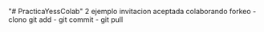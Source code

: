 "# PracticaYessColab" 
2 ejemplo 
invitacion aceptada
colaborando
forkeo - clono
git add - git commit - git pull